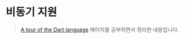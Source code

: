 # 비동기 지원

> [A tour of the Dart language](https://dart.dev/guides/language/language-tour) 페이지를 공부하면서 정리한 내용입니다.
